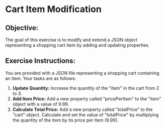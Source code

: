 #  Cart Item Modification

## Objective:
The goal of this exercise is to modify and extend a JSON object representing a shopping cart item by adding and updating properties. 


## Exercise Instructions:

You are provided with a JSON file representing a shopping cart containing an item. Your tasks are as follows:

1. **Update Quantity:** Increase the quantity of the "item" in the cart from 2 to 3.
2. **Add Item Price:** Add a new property called "pricePerItem" to the "item" object with a value of 9.99.  
3. **Calculate Total Price:** Add a new property called "totalPrice" to the "cart" object. Calculate and set the value of "totalPrice" by multiplying the quantity of the item by its price per item (9.99).

